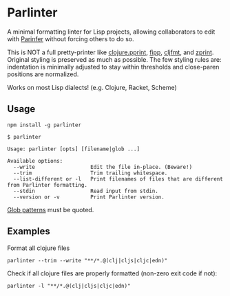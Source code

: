 # Parlinter

A minimal formatting linter for Lisp projects, allowing collaborators to edit
with [Parinfer] without forcing others to do so.

[Parinfer]:http://shaunlebron.github.io/parinfer/

This is NOT a full pretty-printer like [clojure.pprint], [fipp], [cljfmt], and
[zprint]. Original styling is preserved as much as possible.  The few styling
rules are: indentation is minimally adjusted to stay within thresholds and
close-paren positions are normalized.

[clojure.pprint]:https://clojure.github.io/clojure/clojure.pprint-api.html
[fipp]:https://github.com/brandonbloom/fipp
[cljfmt]:https://github.com/weavejester/cljfmt
[zprint]:https://github.com/kkinnear/zprint

Works on most Lisp dialects! (e.g. Clojure, Racket, Scheme)

## Usage

```
npm install -g parlinter
```

```
$ parlinter

Usage: parlinter [opts] [filename|glob ...]

Available options:
  --write                  Edit the file in-place. (Beware!)
  --trim                   Trim trailing whitespace.
  --list-different or -l   Print filenames of files that are different from Parlinter formatting.
  --stdin                  Read input from stdin.
  --version or -v          Print Parlinter version.
```

[Glob patterns](https://github.com/isaacs/node-glob#glob-primer) must be quoted.

## Examples

Format all clojure files

```
parlinter --trim --write "**/*.@(clj|cljs|cljc|edn)"
```

Check if all clojure files are properly formatted (non-zero exit code if not):

```
parlinter -l "**/*.@(clj|cljs|cljc|edn)"
```
